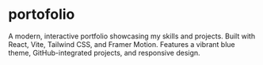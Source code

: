 # portofolio

A modern, interactive portfolio showcasing my skills and projects. Built with React, Vite, Tailwind CSS, and Framer Motion. Features a vibrant blue theme, GitHub-integrated projects, and responsive design.
